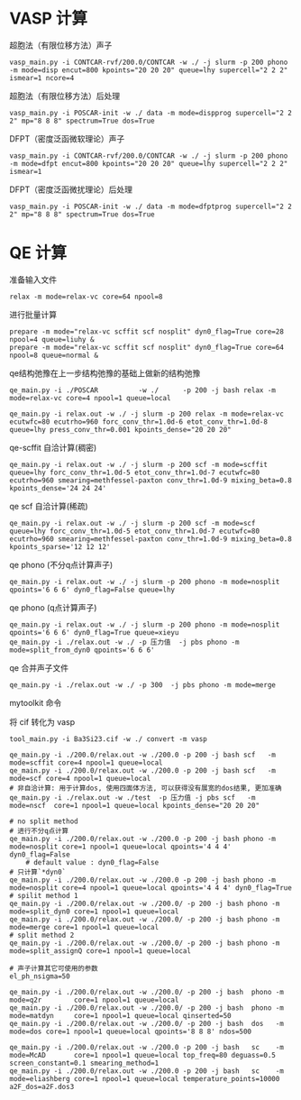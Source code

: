 # VASP 计算
超胞法（有限位移方法）声子
```shell
vasp_main.py -i CONTCAR-rvf/200.0/CONTCAR -w ./ -j slurm -p 200 phono -m mode=disp encut=800 kpoints="20 20 20" queue=lhy supercell="2 2 2" ismear=1 ncore=4
```

超胞法（有限位移方法）后处理
```shell
vasp_main.py -i POSCAR-init -w ./ data -m mode=dispprog supercell="2 2 2" mp="8 8 8" spectrum=True dos=True
```

DFPT（密度泛函微软理论）声子
```shell
vasp_main.py -i CONTCAR-rvf/200.0/CONTCAR -w ./ -j slurm -p 200 phono -m mode=dfpt encut=800 kpoints="20 20 20" queue=lhy supercell="2 2 2" ismear=1
```
DFPT（密度泛函微扰理论）后处理
```shell
vasp_main.py -i POSCAR-init -w ./ data -m mode=dfptprog supercell="2 2 2" mp="8 8 8" spectrum=True dos=True
```


# QE 计算

准备输入文件
```shell
relax -m mode=relax-vc core=64 npool=8
```

进行批量计算
```shell
prepare -m mode="relax-vc scffit scf nosplit" dyn0_flag=True core=28 npool=4 queue=liuhy &
prepare -m mode="relax-vc scffit scf nosplit" dyn0_flag=True core=64 npool=8 queue=normal &
```


qe结构弛豫在上一步结构弛豫的基础上做新的结构弛豫
```shell
qe_main.py -i ./POSCAR          -w ./      -p 200 -j bash relax -m mode=relax-vc core=4 npool=1 queue=local
```
```shell
qe_main.py -i relax.out -w ./ -j slurm -p 200 relax -m mode=relax-vc ecutwfc=80 ecutrho=960 forc_conv_thr=1.0d-6 etot_conv_thr=1.0d-8 queue=lhy press_conv_thr=0.001 kpoints_dense="20 20 20"
```

qe-scffit 自洽计算(稠密)
```shell
qe_main.py -i relax.out -w ./ -j slurm -p 200 scf -m mode=scffit queue=lhy forc_conv_thr=1.0d-5 etot_conv_thr=1.0d-7 ecutwfc=80 ecutrho=960 smearing=methfessel-paxton conv_thr=1.0d-9 mixing_beta=0.8 kpoints_dense='24 24 24'
```


qe scf 自洽计算(稀疏)
```shell
qe_main.py -i relax.out -w ./ -j slurm -p 200 scf -m mode=scf queue=lhy forc_conv_thr=1.0d-5 etot_conv_thr=1.0d-7 ecutwfc=80 ecutrho=960 smearing=methfessel-paxton conv_thr=1.0d-9 mixing_beta=0.8 kpoints_sparse='12 12 12'
```

qe phono (不分q点计算声子)
```shell
qe_main.py -i relax.out -w ./ -j slurm -p 200 phono -m mode=nosplit qpoints='6 6 6' dyn0_flag=False queue=lhy
```

qe phono (q点计算声子)
```shell
qe_main.py -i relax.out -w ./ -j slurm -p 200 phono -m mode=nosplit qpoints='6 6 6' dyn0_flag=True queue=xieyu
qe_main.py -i ./relax.out -w ./ -p 压力值  -j pbs phono -m mode=split_from_dyn0 qpoints='6 6 6' 
```

qe 合并声子文件
```shell
qe_main.py -i ./relax.out -w ./ -p 300  -j pbs phono -m mode=merge
```



mytoolkit 命令

将 cif 转化为 vasp
```shell
tool_main.py -i Ba3Si23.cif -w ./ convert -m vasp
```




    
    qe_main.py -i ./200.0/relax.out -w ./200.0 -p 200 -j bash scf   -m mode=scffit core=4 npool=1 queue=local
    qe_main.py -i ./200.0/relax.out -w ./200.0 -p 200 -j bash scf   -m mode=scf core=4 npool=1 queue=local
    # 非自洽计算: 用于计算dos, 使用四面体方法, 可以获得没有展宽的dos结果, 更加准确
    qe_main.py -i ./relax.out -w ./test  -p 压力值 -j pbs scf   -m mode=nscf  core=1 npool=1 queue=local kpoints_dense="20 20 20"

    # no split method
    # 进行不分q点计算
    qe_main.py -i ./200.0/relax.out -w ./200.0 -p 200 -j bash phono -m mode=nosplit core=1 npool=1 queue=local qpoints='4 4 4' dyn0_flag=False 
        # default value : dyn0_flag=False
    # 只计算`*dyn0`
    qe_main.py -i ./200.0/relax.out -w ./200.0 -p 200 -j bash phono -m mode=nosplit core=4 npool=1 queue=local qpoints='4 4 4' dyn0_flag=True
    # spilit method 1
    qe_main.py -i ./200.0/relax.out -w ./200.0/ -p 200 -j bash phono -m mode=split_dyn0 core=1 npool=1 queue=local
    qe_main.py -i ./200.0/relax.out -w ./200.0/ -p 200 -j bash phono -m mode=merge core=1 npool=1 queue=local
    # split method 2
    qe_main.py -i ./200.0/relax.out -w ./200.0/ -p 200 -j bash phono -m mode=split_assignQ core=1 npool=1 queue=local

    # 声子计算其它可使用的参数
    el_ph_nsigma=50  

    qe_main.py -i ./200.0/relax.out -w ./200.0/ -p 200 -j bash  phono -m mode=q2r        core=1 npool=1 queue=local
    qe_main.py -i ./200.0/relax.out -w ./200.0/ -p 200 -j bash  phono -m mode=matdyn     core=1 npool=1 queue=local qinserted=50
    qe_main.py -i ./200.0/relax.out -w ./200.0/ -p 200 -j bash  dos   -m mode=dos core=1 npool=1 queue=local qpoints='8 8 8' ndos=500 

    qe_main.py -i ./200.0/relax.out -w ./200.0 -p 200 -j bash   sc    -m mode=McAD       core=1 npool=1 queue=local top_freq=80 deguass=0.5 screen_constant=0.1 smearing_method=1
    qe_main.py -i ./200.0/relax.out -w ./200.0 -p 200 -j bash   sc    -m mode=eliashberg core=1 npool=1 queue=local temperature_points=10000 a2F_dos=a2F.dos3